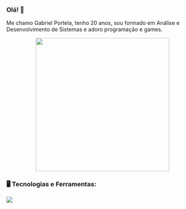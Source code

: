 ### Olá! 👋

Me chamo Gabriel Portela, tenho 20 anos, sou formado em Análise e Desenvolvimento de Sistemas e adoro programação e games.

<p align="center">
  <img src="https://super.abril.com.br/wp-content/uploads/2016/09/super_imggato_digitando_0.gif" width="350">
</p>

### 🖥️ Tecnologias e Ferramentas: 

<img src="https://cdn.jsdelivr.net/gh/devicons/devicon/icons/html5/html5-original-wordmark.svg" />


